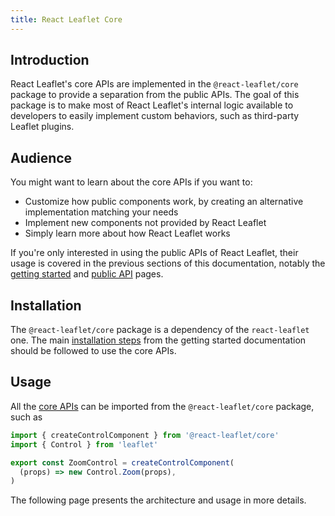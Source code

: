```yaml
---
title: React Leaflet Core
---
```


## Introduction

React Leaflet's core APIs are implemented in the `@react-leaflet/core` package to provide a separation from the public APIs.
The goal of this package is to make most of React Leaflet's internal logic available to developers to easily implement custom behaviors, such as third-party Leaflet plugins.

## Audience

You might want to learn about the core APIs if you want to:

- Customize how public components work, by creating an alternative implementation matching your needs
- Implement new components not provided by React Leaflet
- Simply learn more about how React Leaflet works

If you're only interested in using the public APIs of React Leaflet, their usage is covered in the previous sections of this documentation, notably the [getting started](start-introduction.md) and [public API](api-map.md) pages.

## Installation

The `@react-leaflet/core` package is a dependency of the `react-leaflet` one. The main [installation steps](start-installation.mdx) from the getting started documentation should be followed to use the core APIs.

## Usage

All the [core APIs](core-api.md) can be imported from the `@react-leaflet/core` package, such as

```ts
import { createControlComponent } from '@react-leaflet/core'
import { Control } from 'leaflet'

export const ZoomControl = createControlComponent(
  (props) => new Control.Zoom(props),
)
```

The following page presents the architecture and usage in more details.
